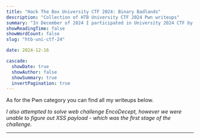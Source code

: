 ```yaml
---
title: "Hack The Box University CTF 2024: Binary Badlands"
description: "Collection of HTB University CTF 2024 Pwn writeups"
summary: "In December of 2024 I participated in University 2024 CTF by Hack The Box. My main focus was the Pwn category which was successfully solved during competion."
showReadingTime: false
showWordCount: false
slug: "htb-uni-ctf-24"

date: 2024-12-16

cascade:
  showDate: true
  showAuthor: false
  showSummary: true
  invertPagination: true
---
```


As for the Pwn category you can find all my writeups below.

*I also attempted to solve web challenge EncoDecept, however we were unable to figure out XSS payload - which was the first stage of the challenge.*

---
